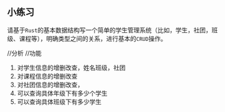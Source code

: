 ## 小练习

请基于`Rust`的基本数据结构写一个简单的学生管理系统（比如，学生，社团，班级、课程等），明确类型之间的关系，进行基本的`CRUD`操作。

//分析
//功能
 1. 对学生信息的增删改查，姓名班级，社团
 2. 对课程信息的增删改查
 3. 对社团信息的增删改查，
 4. 可以查询具体年级下有多少个学生
 5. 可以查询具体班级下有多少学生
 
    

